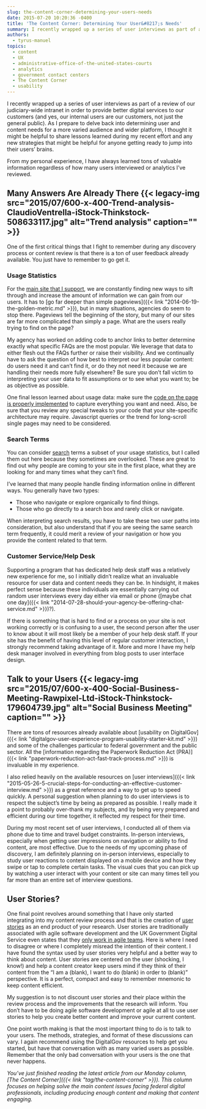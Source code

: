 ```yaml
---
slug: the-content-corner-determining-your-users-needs
date: 2015-07-20 10:20:36 -0400
title: 'The Content Corner: Determining Your User&#8217;s Needs'
summary: I recently wrapped up a series of user interviews as part of a review of our judiciary-wide intranet in order to provide better digital services to our customers (and yes, our internal users are our customers, not just the general public). As I prepare to delve back into determining user and content needs for a
authors:
  - tyrus-manuel
topics:
  - content
  - UX
  - administrative-office-of-the-united-states-courts
  - analytics
  - government contact centers
  - The Content Corner
  - usability
---
```


I recently wrapped up a series of user interviews as part of a review of our judiciary-wide intranet in order to provide better digital services to our customers (and yes, our internal users are our customers, not just the general public). As I prepare to delve back into determining user and content needs for a more varied audience and wider platform, I thought it might be helpful to share lessons learned during my recent effort and any new strategies that might be helpful for anyone getting ready to jump into their users’ brains.

From my personal experience, I have always learned tons of valuable information regardless of how many users interviewed or analytics I’ve reviewed.

## Many Answers Are Already There {{< legacy-img src="2015/07/600-x-400-Trend-analysis-ClaudioVentrella-iStock-Thinkstock-508633117.jpg" alt="Trend analysis" caption="" >}} 

One of the first critical things that I fight to remember during any discovery process or content review is that there is a ton of user feedback already available. You just have to remember to go get it.

### Usage Statistics

For the [main site that I support](https://oscar.uscourts.gov), we are constantly finding new ways to sift through and increase the amount of information we can gain from our users. It has to [go far deeper than simple pageviews]({{< link "2014-06-19-the-golden-metric.md" >}}), but in many situations, agencies do seem to stop there. Pageviews tell the beginning of the story, but many of our sites are far more complicated than simply a page. What are the users really trying to find on the page?

My agency has worked on adding code to anchor links to better determine exactly what specific FAQs are the most popular. We leverage that data to either flesh out the FAQs further or raise their visibility. And we continually have to ask the question of how best to interpret our less popular content: do users need it and can’t find it, or do they not need it because we are handling their needs more fully elsewhere? Be sure you don’t fall victim to interpreting your user data to fit assumptions or to see what you want to; be as objective as possible.

One final lesson learned about usage data: make sure the [code on the page is properly implemented](https://blog.kissmetrics.com/how-to-read-source-code/) to capture everything you want and need. Also, be sure that you review any special tweaks to your code that your site-specific architecture may require. Javascript queries or the trend for long-scroll single pages may need to be considered.

### Search Terms

You can consider [search](http://search.digitalgov.gov/) terms a subset of your usage statistics, but I called them out here because they sometimes are overlooked. These are great to find out why people are coming to your site in the first place, what they are looking for and many times what they can’t find.

I’ve learned that many people handle finding information online in different ways. You generally have two types:

  * Those who navigate or explore organically to find things.
  * Those who go directly to a search box and rarely click or navigate.

When interpreting search results, you have to take these two user paths into consideration, but also understand that if you are seeing the same search term frequently, it could merit a review of your navigation or how you provide the content related to that term.

### Customer Service/Help Desk

Supporting a program that has dedicated help desk staff was a relatively new experience for me, so I initially didn’t realize what an invaluable resource for user data and content needs they can be. In hindsight, it makes perfect sense because these individuals are essentially carrying out random user interviews every day either via email or phone ([maybe chat one day]({{< link "2014-07-28-should-your-agency-be-offering-chat-service.md" >}})?).

If there is something that is hard to find or a process on your site is not working correctly or is confusing to a user, the second person after the user to know about it will most likely be a member of your help desk staff. If your site has the benefit of having this level of regular customer interaction, I strongly recommend taking advantage of it. More and more I have my help desk manager involved in everything from blog posts to user interface design.

## Talk to your Users {{< legacy-img src="2015/07/600-x-400-Social-Business-Meeting-Rawpixel-Ltd-iStock-Thinkstock-179604739.jpg" alt="Social Business Meeting" caption="" >}} 

There are tons of resources already available about [usability on DigitalGov]({{< link "digitalgov-user-experience-program-usability-starter-kit.md" >}}) and some of the challenges particular to federal government and the public sector. All the [information regarding the Paperwork Reduction Act (PRA)]({{< link "paperwork-reduction-act-fast-track-process.md" >}}) is invaluable in my experience.

I also relied heavily on the available resources on [user interviews]({{< link "2015-05-26-5-crucial-steps-for-conducting-an-effective-customer-interview.md" >}}) as a great reference and a way to get up to speed quickly. A personal suggestion when planning to do user interviews is to respect the subject’s time by being as prepared as possible. I really made it a point to probably over-thank my subjects, and by being very prepared and efficient during our time together, it reflected my respect for their time.

During my most recent set of user interviews, I conducted all of them via phone due to time and travel budget constraints. In-person interviews, especially when getting user impressions on navigation or ability to find content, are most effective. Due to the needs of my upcoming phase of discovery, I am definitely planning on in-person interviews, especially to study user reactions to content displayed on a mobile device and how they swipe or tap to complete certain tasks. The visual cues that you can pick up by watching a user interact with your content or site can many times tell you far more than an entire set of interview questions.

## User Stories?

One final point revolves around something that I have only started integrating into my content review process and that is the creation of [user stories](http://www.agilemodeling.com/artifacts/userStory.htm) as an end product of your research. User stories are traditionally associated with agile software development and the UK Government Digital Service even states that they [only work in agile teams](https://www.gov.uk/service-manual/agile/writing-user-stories.html). Here is where I need to disagree or where I completely misread the intention of their content. I have found the syntax used by user stories very helpful and a better way to think about content. User stories are centered on the user (shocking, I know!) and help a content creator keep users mind if they think of their content from the “I am a (blank), I want to do (blank) in order to (blank)” perspective. It is a perfect, compact and easy to remember mnemonic to keep content efficient.

My suggestion is to not discount user stories and their place within the review process and the improvements that the research will inform. You don’t have to be doing agile software development or agile at all to use user stories to help you create better content and improve your current content.

One point worth making is that the most important thing to do is to talk to your users. The methods, strategies, and format of these discussions can vary. I again recommend using the DigitalGov resources to help get you started, but have that conversation with as many varied users as possible. Remember that the only bad conversation with your users is the one that never happens.

_You’ve just finished reading the latest article from our Monday column, [The Content Corner]({{< link "tag/the-content-corner" >}}). This column focuses on helping solve the main content issues facing federal digital professionals, including producing enough content and making that content engaging._